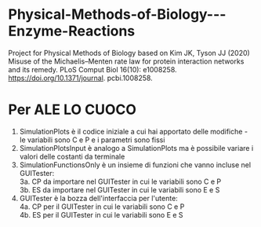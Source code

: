 # Physical-Methods-of-Biology---Enzyme-Reactions
Project for Physical Methods of Biology based on Kim JK, Tyson JJ (2020) Misuse of the Michaelis–Menten rate law for protein interaction networks and its remedy. PLoS Comput Biol 16(10): e1008258. https://doi.org/10.1371/journal. pcbi.1008258.

# Per ALE LO CUOCO
1. SimulationPlots è il codice iniziale a cui hai apportato delle modifiche - le variabili sono C e P e i parametri sono fissi
2. SimulationPlotsInput è analogo a SimulationPlots ma è possibile variare i valori delle costanti da terminale
3. SimulationFunctionsOnly è un insieme di funzioni che vanno incluse nel GUITester:  
   3a. CP da importare nel GUITester in cui le variabili sono C e P  
   3b. ES da importare nel GUITester in cui le variabili sono E e S
4. GUITester è la bozza dell'interfaccia per l'utente:    
   4a. CP per il GUITester in cui le variabili sono C e P  
   4b. ES per il GUITester in cui le variabili sono E e S
